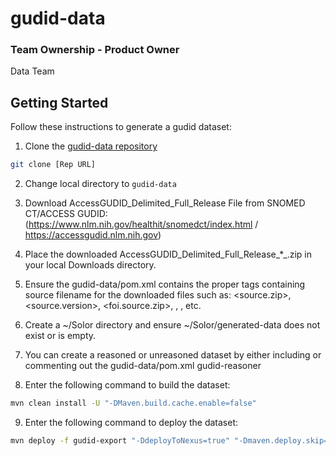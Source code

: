 # gudid-data

### Team Ownership - Product Owner
Data Team

## Getting Started

Follow these instructions to generate a gudid dataset:

1. Clone the [gudid-data repository](https://github.com/ikmdev/gudid-data)

```bash
git clone [Rep URL]
```

2. Change local directory to `gudid-data`

3. Download AccessGUDID_Delimited_Full_Release File from SNOMED CT/ACCESS GUDID: (https://www.nlm.nih.gov/healthit/snomedct/index.html / https://accessgudid.nlm.nih.gov)

4. Place the downloaded AccessGUDID_Delimited_Full_Release_*_.zip in your local Downloads directory.

5. Ensure the gudid-data/pom.xml contains the proper tags containing source filename for the downloaded files such as:
   <source.zip>, <source.version>, <foi.source.zip>, <starterSet>, <changeSet>, etc.

6. Create a ~/Solor directory and ensure ~/Solor/generated-data does not exist or is empty.

7. You can create a reasoned or unreasoned dataset by either including or commenting out the gudid-data/pom.xml <module>gudid-reasoner</module>

8. Enter the following command to build the dataset:

```bash
mvn clean install -U "-DMaven.build.cache.enable=false"
```

9. Enter the following command to deploy the dataset:

```bash
mvn deploy -f gudid-export "-DdeployToNexus=true" "-Dmaven.deploy.skip=true" "-Dmaven.build.cache.enabled=false"
```


